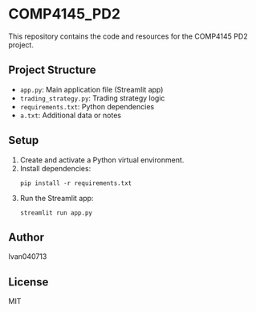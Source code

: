 # COMP4145_PD2

This repository contains the code and resources for the COMP4145 PD2 project.

## Project Structure
- `app.py`: Main application file (Streamlit app)
- `trading_strategy.py`: Trading strategy logic
- `requirements.txt`: Python dependencies
- `a.txt`: Additional data or notes

## Setup
1. Create and activate a Python virtual environment.
2. Install dependencies:
   ```
   pip install -r requirements.txt
   ```
3. Run the Streamlit app:
   ```
   streamlit run app.py
   ```

## Author
Ivan040713

## License
MIT
